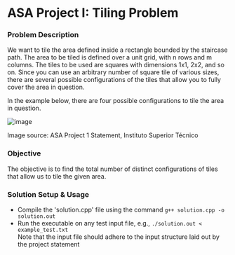 # ASA Project I: Tiling Problem

### Problem Description
We want to tile the area defined inside a rectangle bounded by the staircase path. 
The area to be tiled is defined over a unit grid, with n rows and m columns. 
The tiles to be used are squares with dimensions 1x1, 2x2, and so on. Since 
you can use an arbitrary number of square tile of various sizes, there are 
several possible configurations of the tiles that allow you to fully cover 
the area in question.

In the example below, there are four possible configurations to tile the area in 
question.


![image](https://user-images.githubusercontent.com/37951789/225890889-68c02886-2b02-41f3-b97f-bdc83a0c483d.png)

Image source: ASA Project 1 Statement, Instituto Superior Técnico

### Objective
The objective is to find the total number of distinct configurations of tiles 
that allow us to tile the given area.

### Solution Setup & Usage
- Compile the 'solution.cpp' file using the command `g++ solution.cpp -o solution.out`
- Run the executable on any test input file, e.g., `./solution.out < example_test.txt`  
Note that the input file should adhere to the input structure laid out by the project statement
  
